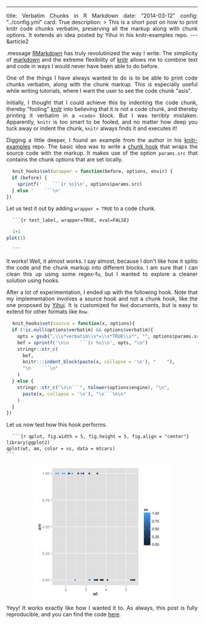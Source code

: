 ---
title: Verbatim Chunks in R Markdown
date: "2014-03-12"
config: "../config.yml"
card: True
description: >
  This is a short post on how to print knitr code chunks verbatim, preserving all the markup along with chunk options. It extends an idea posted by Yihui in his knitr-examples repo. 
--- &article2





.message [RMarkdown](https://www.rstudio.com/ide/docs/r_markdown) has truly revolutinized the way I write. The simplicity of [markdown](http://daringfireball.net/projects/markdown/) and the extreme flexibility of [knitr](http://github.com/yihui/knitr) allows me to combine text and code in ways I would never have been able to do before.

One of the things I have always wanted to do is to be able to print code chunks verbatim, along with the chunk markup. This is especially useful while writing tutorials, where I want the user to see the code chunk "asis". 

Initially, I thought that I could achieve this by indenting the code chunk, thereby "fooling" [knitr](http://github.com/yihui/knitr) into believing that it is not a code chunk, and thereby printing it verbatim in a `<code>` block. But I was terribly mistaken. Apparently, `knitr` is too smart to be fooled, and no matter how deep you tuck away or indent the chunk, `knitr` always finds it and executes it!

Digging a little deeper, I found an example from the author in his [knitr-examples](https://github.com/yihui/knitr-examples/blob/master/062-chunk-wrapper.Rmd) repo. The basic idea was to write a [chunk hook](yihui.name/knitr/hooks) that wraps the source code with the markup. It makes use of the option `params.src` that contains the chunk options that are set locally.


```r
knit_hooks$set(wrapper = function(before, options, envir) {
  if (before) {
    sprintf('    ```{r %s}\n', options$params.src)
  } else '    ```\n'
})
```


Let us test it out by adding `wrapper = TRUE` to a code chunk.

    ```{r test_label, wrapper=TRUE, eval=FALSE}

```r
1+1
plot(1)
```

    ```


It works! Well, it almost works. I say almost, because I don't like how it splits the code and the chunk markup into different blocks. I am sure that I can clean this up using some regex-fu, but I wanted to explore a cleaner solution using hooks.

After a lot of experimentation, I ended up with the following hook. Note that my implementation involves a source hook and not a chunk hook, like the one proposed by [Yihui](http://yihui.name). It is customized for `Rmd` documents, but is easy to extend for other formats like `Rnw`.


```r
knit_hooks$set(source = function(x, options){
  if (!is.null(options$verbatim) && options$verbatim){
    opts = gsub(",\\s*verbatim\\s*=\\s*TRUE\\s*", "", options$params.src)
    bef = sprintf('\n\n    ```{r %s}\n', opts, "\n")
    stringr::str_c(
      bef, 
      knitr:::indent_block(paste(x, collapse = '\n'), "    "), 
      "\n    ```\n"
    )
  } else {
    stringr::str_c("\n\n```", tolower(options$engine), "\n", 
      paste(x, collapse = '\n'), "\n```\n\n"
    )
  }
})
```


Let us now test how this hook performs.


    ```{r qplot, fig.width = 5, fig.height = 5, fig.align = "center"}
    library(ggplot2)
    qplot(wt, am, color = vs, data = mtcars)
    ```
<img src="assets/fig/qplot.png" title="plot of chunk qplot" alt="plot of chunk qplot" style="display: block; margin: auto;" />


Yeyy! It works exactly like how I wanted it to. As always, this post is fully reproducible, and you can find the code [here](index.Rmd).


<style>
pre {
  padding: 0;
}
pre code {
  padding: 1rem;
}
p {
  text-align: justify;
}
</style>
